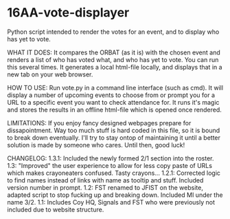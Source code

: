 # 16AA-vote-displayer
Python script intended to render the votes for an event, and to display who has yet to vote.

WHAT IT DOES:
It compares the ORBAT (as it is) with the chosen event and renders a list of who has voted what, and who has yet to vote.
You can run this several times. It generates a local html-file locally, and displays that in a new tab on your web browser.

HOW TO USE:
Run vote.py in a command line interface (such as cmd). It will display a number of upcoming events to choose from or prompt you for a URL to a specific event you want to check attendance for.
It runs it's magic and stores the results in an offline html-file which is opened once rendered.


LIMITATIONS:
If you enjoy fancy designed webpages prepare for dissapointment.
Way too much stuff is hard coded in this file, so it is bound to break down eventually.
I'll try to stay ontop of maintaining it until a better solution is made by someone who cares.
Until then, good luck!

CHANGELOG:
1.3.1:
Included the newly formed 2/1 section into the roster.
1.3:
"Improved" the user experience to allow for less copy paste of URLs which makes crayoneaters confused. Tasty crayons...
1.2.1:
Corrected logic to find names instead of links with name as tooltip and stuff.
Included version number in prompt.
1.2:
FST renamed to JFIST on the website, adapted script to stop fucking up and breaking down.
Included MI under the name 3/2.
1.1:
Includes Coy HQ, Signals and FST who were previously not included due to website structure.
